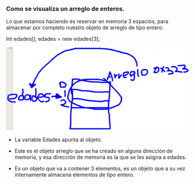 ### Como se visualiza un arreglo de enteros.

Lo que estamos haciendo es reservar en memoria 3 espacios, para almacenar por completo nuestro objeto de arreglo de tipo entero.


Int edades[];
edades = new edades[3];

![arregloentero](/imagenesjava/arregloentero.png "arregloentero")


- La variable Edades apunta al objeto.

- Este es el objeto arreglo que se ha creado en alguna dirección de memoria, y esa dirección de memoria es la que se les asigna a edades.

- Es un objeto que va a contener 3 elementos, es un objeto que a su vez internamente almacena elementos de tipo entero.